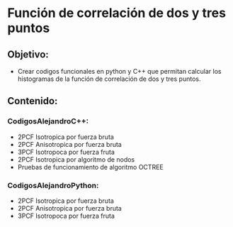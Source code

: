 # Función de correlación de dos y tres puntos 

## Objetivo:
- Crear codigos funcionales en python y C++ que permitan calcular los histogramas de la función de correlación de dos y tres puntos.
## Contenido:

### CodigosAlejandroC++:
- 2PCF Isotropica por fuerza bruta
- 2PCF Anisotropica por fuerza bruta
- 3PCF Isotropoca por fuerza fruta
- 2PCF Isotropica por algoritmo de nodos
- Pruebas de funcionamiento de algoritmo OCTREE

### CodigosAlejandroPython:
- 2PCF Isotropica por fuerza bruta
- 2PCF Anisotropica por fuerza bruta
- 3PCF Isotropoca por fuerza fruta
